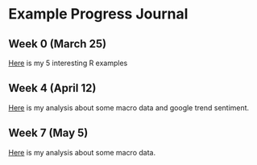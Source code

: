 # Example Progress Journal

## Week 0 (March 25)

[Here](files/interesting_examples.html) is my 5 interesting R examples

## Week 4 (April 12)

[Here](files/homework_1.html) is my analysis about some macro data and google trend sentiment.

## Week 7 (May 5)

[Here](files/IE360HW2.html) is my analysis about some macro data.
